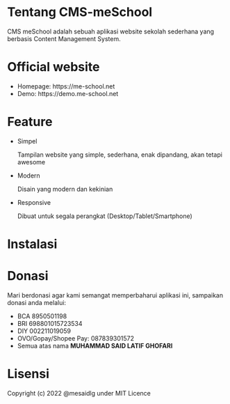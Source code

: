 # Tentang CMS-meSchool

CMS meSchool adalah sebuah aplikasi website sekolah sederhana yang berbasis Content Management System.

# Official website

 <ul>
     <li>Homepage: https://me-school.net</li>
     <li>Demo: https://demo.me-school.net</li>
 </ul>

# Feature

 <ul>
     <li>Simpel
         <p>Tampilan website yang simple, sederhana, enak dipandang, akan tetapi awesome</p>
     </li>
     <li>Modern
         <p>Disain yang modern dan kekinian</p>
     </li>
     <li>Responsive
         <p>Dibuat untuk segala perangkat (Desktop/Tablet/Smartphone)</p>
     </li>
 </ul>

# Instalasi

# Donasi

Mari berdonasi agar kami semangat memperbaharui aplikasi ini, sampaikan donasi anda melalui:

<ul>
    <li>BCA 8950501198</li>
    <li>BRI 698801015723534</li>
    <li>DIY 002211019059</li>
    <li>OVO/Gopay/Shopee Pay: 087839301572</li>
    <li>Semua atas nama <strong>MUHAMMAD SAID LATIF GHOFARI</strong></li>
</ul>

# Lisensi

Copyright (c) 2022 @mesaidlg under MIT Licence
